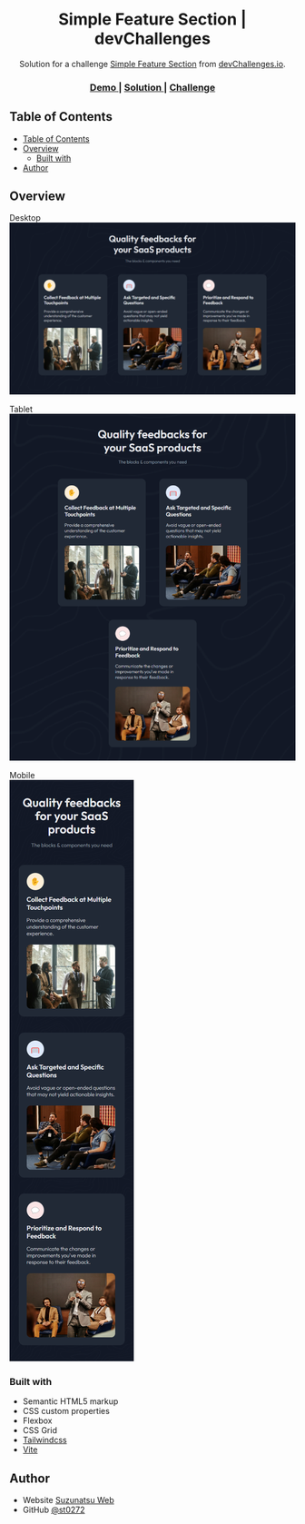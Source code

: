 <!-- Please update value in the {}  -->

<h1 align="center">Simple Feature Section | devChallenges</h1>

<div align="center">
   Solution for a challenge <a href="https://devchallenges.io/challenge/simple-feature-section-challenge" target="_blank">Simple Feature Section</a> from <a href="http://devchallenges.io" target="_blank">devChallenges.io</a>.
</div>

<div align="center">
  <h3>
    <a href="https://st0272.github.io/dc-simple-feature-section/">
      Demo
    </a>
    <span> | </span>
    <a href="https://github.com/st0272/dc-simple-feature-section">
      Solution
    </a>
    <span> | </span>
    <a href="https://devchallenges.io/challenge/simple-feature-section-challenge">
      Challenge
    </a>
  </h3>
</div>

<!-- TABLE OF CONTENTS -->

## Table of Contents

- [Table of Contents](#table-of-contents)
- [Overview](#overview)
  - [Built with](#built-with)
- [Author](#author)

<!-- OVERVIEW -->

## Overview

Desktop  
![screenshot desktop](./design/desktop.png)

Tablet  
![screenshot tablet](./design/tablet.png)

Mobile  
![screenshot mobile](./design/mobile.png)

### Built with

- Semantic HTML5 markup
- CSS custom properties
- Flexbox
- CSS Grid
- [Tailwindcss](https://tailwindcss.com/)
- [Vite](https://vite.dev)

## Author

- Website [Suzunatsu Web](https://www.suzunatsu.com)
- GitHub [@st0272](//github.io/st0272/)
